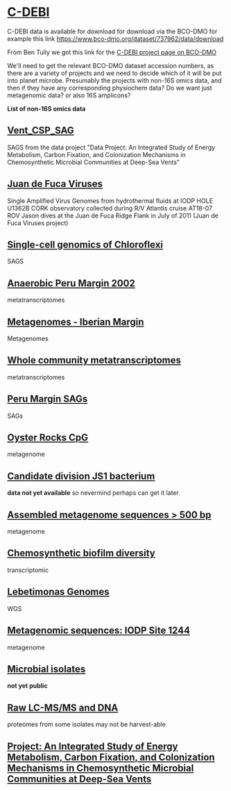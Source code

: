# [C-DEBI](https://www.darkenergybiosphere.org/)

C-DEBI data is available for download for download via the BCO-DMO for example this link
https://www.bco-dmo.org/dataset/737962/data/download


From Ben Tully we got this link for the [C-DEBI project page on BCO-DMO](https://www.bco-dmo.org/program/554979)

We'll need to get the relevant BCO-DMO dataset accession numbers, as there are a variety of projects and we need to decide which of it will be put into planet microbe. Presumably the projects with non-16S omics data, and then if they have any corresponding physiochem data? Do we want just metagenomic data? or also 16S amplicons?


**List of non-16S omics data**

## [Vent_CSP_SAG](https://www.darkenergybiosphere.org/dataset/vent_csp_sag/)

SAGS from the data project "Data Project: An Integrated Study of Energy Metabolism, Carbon Fixation, and Colonization Mechanisms in Chemosynthetic Microbial Communities at Deep-Sea Vents"


## [Juan de Fuca Viruses](https://www.darkenergybiosphere.org/dataset/juan-de-fuca-viruses/)

Single Amplified Virus Genomes from hydrothermal fluids at IODP HOLE U1362B CORK observatory collected during R/V Atlantis cruise AT18-07 ROV Jason dives at the Juan de Fuca Ridge Flank in July of 2011 (Juan de Fuca Viruses project)


## [Single-cell genomics of Chloroflexi](https://www.darkenergybiosphere.org/dataset/single-cell-genomics-of-chloroflexi/)

SAGS

## [Anaerobic Peru Margin 2002](https://www.darkenergybiosphere.org/dataset/anaerobic-peru-margin-2002/)

metatranscriptomes

## [Metagenomes - Iberian Margin](https://www.darkenergybiosphere.org/dataset/metagenomes-iberian-margin/)

Metagenomes

## [Whole community metatranscriptomes](https://www.darkenergybiosphere.org/dataset/whole-community-metatranscriptomes/)

metatranscriptomes

## [Peru Margin SAGs](https://www.darkenergybiosphere.org/dataset/peru-margin-sags/)

SAGs

## [Oyster Rocks CpG](https://www.darkenergybiosphere.org/dataset/oyster-rocks-cpg/)

metagenome

## [Candidate division JS1 bacterium](https://www.darkenergybiosphere.org/dataset/candidate-division-js1-bacterium/)

**data not yet available** so nevermind perhaps can get it later.

## [Assembled metagenome sequences > 500 bp](https://www.darkenergybiosphere.org/dataset/assembled-metagenome-sequences-500-bp/)

metagenome

## [Chemosynthetic biofilm diversity](https://www.darkenergybiosphere.org/dataset/chemosynthetic-biofilm-diversity/)

transcriptomic

## [Lebetimonas Genomes](https://www.darkenergybiosphere.org/dataset/lebetimonas-genomes/)

WGS

## [Metagenomic sequences: IODP Site 1244](https://www.darkenergybiosphere.org/dataset/metagenomic-sequences-iodp-site-1244/)

metagenome

## [Microbial isolates](https://www.darkenergybiosphere.org/dataset/microbial-isolates/)

**not yet public**

## [Raw LC-MS/MS and DNA](https://www.darkenergybiosphere.org/dataset/raw-lc-msms-and-dna/)

proteomes from some isolates may not be harvest-able

## [Project: An Integrated Study of Energy Metabolism, Carbon Fixation, and Colonization Mechanisms in Chemosynthetic Microbial Communities at Deep-Sea Vents](https://www.bco-dmo.org/project/2216)
